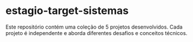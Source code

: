 # estagio-target-sistemas
Este repositório contém uma coleção de 5 projetos desenvolvidos. Cada projeto é independente e aborda diferentes desafios e conceitos técnicos.

